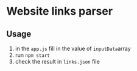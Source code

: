 # Website links parser

## Usage
1. in the `app.js` fill in the value of `inputData`array
2. run `npm start`
3. check the result in `links.json` file